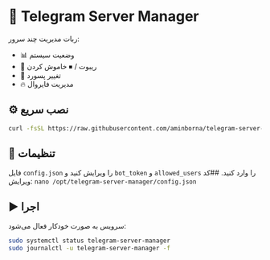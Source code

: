 # 🚀 Telegram Server Manager

ربات مدیریت چند سرور:

- 📊 وضعیت سیستم
- 🔄 ریبوت / ⏹ خاموش کردن
- 🔑 تغییر پسورد
- 🔥 مدیریت فایروال

## ⚙️ نصب سریع

```bash
curl -fsSL https://raw.githubusercontent.com/aminborna/telegram-server-manager/main/install.sh | bash
```

## 🔑 تنظیمات

فایل `config.json` را ویرایش کنید و `bot_token` و `allowed_users` را وارد کنید.
##کد ویرایش: 
```nano /opt/telegram-server-manager/config.json```
## ▶️ اجرا

سرویس به صورت خودکار فعال می‌شود:

```bash
sudo systemctl status telegram-server-manager
sudo journalctl -u telegram-server-manager -f
```
